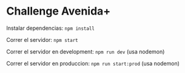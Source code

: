 ﻿# Challenge Avenida+

Instalar dependencias: `npm install`

Correr el servidor: `npm start`

Correr el servidor en development: `npm run dev` (usa nodemon)

Correr el servidor en produccion: `npm run start:prod` (usa nodemon)
